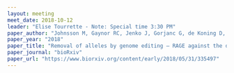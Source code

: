 ```yaml
---
layout: meeting
meet_date: 2018-10-12
leader: "Elise Tourrette - Note: Special time 3:30 PM"
paper_author: "Johnsson M, Gaynor RC, Jenko J, Gorjanc G, de Koning D, Hickey JM"
paper_year: "2018"
paper_title: "Removal of alleles by genome editing — RAGE against the deleterious load"
paper_journal: "bioRxiv"
paper_url: "https://www.biorxiv.org/content/early/2018/05/31/335497"
---
```

